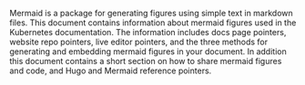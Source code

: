 Mermaid is a package for generating figures using simple text in markdown files. This document contains information about mermaid figures used in the Kubernetes documentation. The information includes docs page pointers, website repo pointers, live editor pointers, and the three methods for generating and embedding mermaid figures in your document. In addition this document contains a short section on how to share mermaid figures and code, and Hugo and Mermaid reference pointers. 
